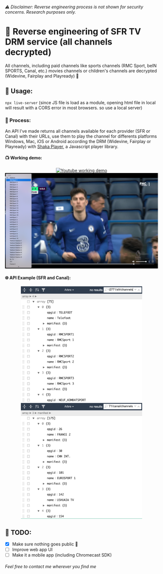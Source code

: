 ###### ⚠️ Disclaimer: Reverse engineering process is not shown for security concerns. Research purposes only.

# 👏 Reverse engineering of SFR TV DRM service (all channels decrypted)
All channels, including paid channels like sports channels (RMC Sport, beIN SPORTS, Canal, etc.) movies channels or children's channels are decrypted (Widevine, Fairplay and Playready) 🤝


## 📖 Usage:
``npx live-server`` (since JS file is load as a module, opening html file in local will result with a CORS error in most browsers. so use a local server)


### 🚧 Process:
An API I've made returns all channels available for each provider (SFR or Canal) with their URLs, use them to play the channel for differents platforms Windows, Mac, iOS or Android according the DRM (Widevine, Fairplay or Playready) with [Shaka Player](https://github.com/google/shaka-player "Shaka Player Github"), a Javascript player library.

#### 📺 Working demo:
<p align="center">
<a href="https://www.youtube.com/watch?v=bqqmW_CgB_o"><img src="https://img.youtube.com/vi/bqqmW_CgB_o/maxresdefault.jpg" width="640" alt="Youtube working demo"/></a>
<img src="https://github.com/rklf/reverse-engineering-drm-channels/blob/main/webapp.png?raw=true" width="640" alt="Web app demo"/>
</p>

#### 🌐 API Example (SFR and Canal):
<p align="center">
<img src="https://github.com/rklf/reverse-engineering-drm-channels/blob/main/sfr.png?raw=true" width="400" alt="SFR API results"/> <img src="https://github.com/rklf/reverse-engineering-drm-channels/blob/main/canal.png?raw=true" width="400" alt="Canal API results"/>
</p>


## 📝 TODO:
- [x] Make sure nothing goes public 🥶
- [ ] Improve web app UI
- [ ] Make it a mobile app (including Chromecast SDK)

###### Feel free to contact me wherever you find me